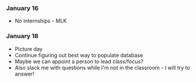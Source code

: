 ### January 16 ###
* No internships - MLK

### January 18 ### 
* Picture day
* Continue figuring out best way to populate database
* Maybe we can appoint a person to lead class/focus? 
* Also slack me with questions while I'm not in the classroom - I will try to answer!
